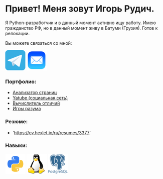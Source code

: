 # Привет! Меня зовут Игорь Рудич.

Я Python-разработчик и в данный момент активно ищу работу.
Имею гражданство РФ, но в данный момент живу в Батуми (Грузия). Готов к релокации.

Вы можете связаться со мной:

[!['telegram'](https://github.com/Rudich1988/Rudich1988/blob/main/image/telegram_icon_130816.png)](https://t.me/igor_rudich)
[!['email'](https://github.com/Rudich1988/Rudich1988/blob/main/image/Mail_31108.png)](rudi4.clarinet@mail.ru)

### Портфолио:
- [Анализатор страниц](https://github.com/Rudich1988/python-project-83)
- [Yatube (социальная сеть)](https://github.com/Rudich1988/yatube_proj)
- [Вычислитель отличий](https://github.com/Rudich1988/python-project-50)
- [Игры разума](https://github.com/Rudich1988/python-project-49)

### Резюме:
- 'https://cv.hexlet.io/ru/resumes/3377'


### Навыки:
[!['Python'](https://github.com/Rudich1988/Rudich1988/blob/main/image/python_18894%20(1).png)](https://www.python.org/)
[!['Linux](https://github.com/Rudich1988/Rudich1988/blob/main/image/linux_penguin_animal_9362.png)](https://www.linux.org/)
[!['Postgresql'](https://github.com/Rudich1988/Rudich1988/blob/main/image/postgresql_plain_wordmark_logo_icon_146390.png)](https://www.postgresql.org/)
